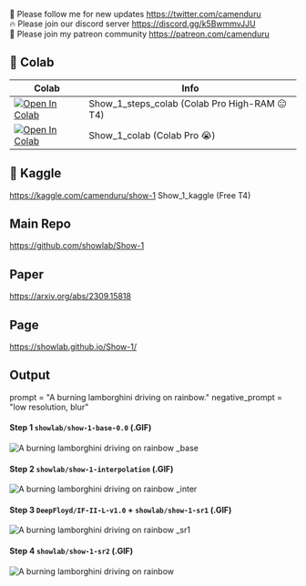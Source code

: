 🐣 Please follow me for new updates https://twitter.com/camenduru <br />
🔥 Please join our discord server https://discord.gg/k5BwmmvJJU <br />
🥳 Please join my patreon community https://patreon.com/camenduru <br />

## 🦒 Colab

| Colab | Info
| --- | --- |
[![Open In Colab](https://colab.research.google.com/assets/colab-badge.svg)](https://colab.research.google.com/github/camenduru/Show-1-colab/blob/main/Show_1_steps_colab.ipynb) | Show_1_steps_colab (Colab Pro High-RAM 😐 T4)
[![Open In Colab](https://colab.research.google.com/assets/colab-badge.svg)](https://colab.research.google.com/github/camenduru/Show-1-colab/blob/main/Show_1_colab.ipynb) | Show_1_colab (Colab Pro 😭)

## 🦆 Kaggle
https://kaggle.com/camenduru/show-1 Show_1_kaggle (Free T4)

## Main Repo
https://github.com/showlab/Show-1

## Paper
https://arxiv.org/abs/2309.15818

## Page
https://showlab.github.io/Show-1/

## Output

prompt = "A burning lamborghini driving on rainbow."
negative_prompt = "low resolution, blur"

#### Step 1 `showlab/show-1-base-0.0` (.GIF)
![A burning lamborghini driving on rainbow _base](https://github.com/camenduru/Show-1-colab/assets/54370274/591b4041-cf26-42ee-bae4-258495b79f80)

#### Step 2 `showlab/show-1-interpolation` (.GIF)
![A burning lamborghini driving on rainbow _inter](https://github.com/camenduru/Show-1-colab/assets/54370274/da6f82d5-2c2a-495f-b162-af6ff7fb4cfd)

#### Step 3 `DeepFloyd/IF-II-L-v1.0` + `showlab/show-1-sr1` (.GIF)
![A burning lamborghini driving on rainbow _sr1](https://github.com/camenduru/Show-1-colab/assets/54370274/c79f43bd-093e-4458-872b-e474545835ea)

#### Step 4 `showlab/show-1-sr2` (.GIF)
![A burning lamborghini driving on rainbow](https://github.com/camenduru/Show-1-colab/assets/54370274/34a5c0ef-3388-4720-b1f4-a8f9521e27a4)

